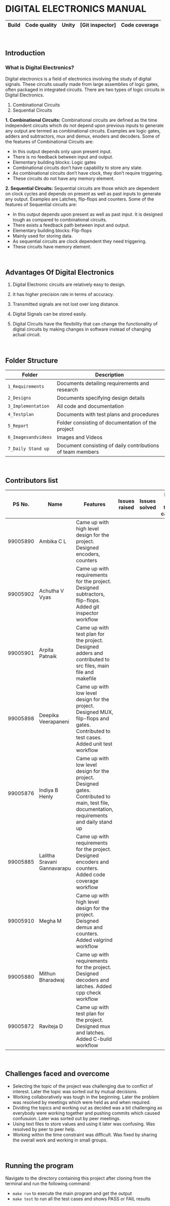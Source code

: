 # DIGITAL ELECTRONICS MANUAL
| Build | Code quality | Unity | [Git inspector] | Code coverage |
| --- | --- | --- | --- | --- |

<br/>

## Introduction
### What is Digital Electronics?


Digital electronics is a field of electronics involving the study of digital signals. These circuits usually  made from large assemblies of logic gates, often packaged in integrated circuits. There are two types of logic circuits in Digital Electronics.
1. Combinational Circuits
2. Sequential Circuits

**1. Combinational Circuits:**
Combinational circuits are defined as the time independent circuits which do not depend upon previous inputs to generate any output are termed as combinational circuits. Examples are logic gates, adders and subtractors, mux and demux, enoders and decoders. Some of the features of Combinational Circuits are:
* In this output depends only upon present input.
* There is no feedback between input and output.
* Elementary building blocks: Logic gates
* Combinational circuits don’t have capability to store any state.
* As combinational circuits don’t have clock, they don’t require triggering.
* These circuits do not have any memory element.

 **2. Sequential Circuits:**
Sequential circuits are those which are dependent on clock cycles and depends on present as well as past inputs to generate any output.
Examples are Latches, flip-flops and counters. Some of the features of Sequential circuits are:
* In this output depends upon present as well as past input.
It is designed tough as compared to combinational circuits.
* There exists a feedback path between input and output.
* Elementary building blocks: Flip-flops
* Mainly used for storing data.
* As sequential circuits are clock dependent they need triggering.
* These circuits have memory element.

<br/>

## Advantages Of Digital Electronics

1. Digital Electronic circuits are relatively easy to design.

2. It has higher precision rate in terms of accuracy.

3. Transmitted signals are not lost over long distance.

4. Digital Signals can be stored easily.

5. Digital Circuits have the flexibility that can change the functionality of digital circuits by making changes in software instead of changing actual circuit.
      
<br/>

## Folder Structure
Folder             | Description
-------------------| -----------------------------------------
`1_Requirements`   | Documents detailing requirements and research
`2_Designs`         | Documents specifying design details
`3_Implementation` | All code and documentation
`4_Testplan`      | Documents with test plans and procedures
`5_Report`        | Folder consisting of documentation of the project 
`6_Imagesandvideos`   | Images and Videos 
`7_Daily Stand up`   | Document consisting of daily contributions of team members 

<br/>

## Contributors list
| PS No. | Name | Features | Issues raised | Issues solved | No. of test cases | Test cases passed |
| --- | --- | --- | --- | --- | --- | --- |
| 99005890 | Ambika C L | Came up with high level design for the project. Designed encoders, counters |
| 99005902 | Achutha V Vyas | Came up with requirements for the project. Designed subtractors, flip-flops. Added git inspector workflow|
| 99005901 | Arpita Patnaik | Came up with test plan for the project. Designed adders and contributed to src files, main file and makefile|
| 99005898 | Deepika Veerapaneni | Came up with low level design for the project. Designed MUX, filp-flops and gates. Contributed to test cases. Added unit test workflow|
| 99005876 | Indiya B Henly | Came up with low level design for the project. Designed gates. Contributed to main, test file, documentation, requirements and daily stand up |
| 99005885 | Lalitha Sravani Gannavarapu | Came up with requirements for the project. Designed encoders and counters. Added code coverage workflow |
| 99005910 | Megha M | Came up with high level design for the project. Deisgned demux and counters. Added valgrind workflow |
| 99005880 | Mithun Bharadwaj | Came up with requirements for the project. Designed decoders and latches. Added cpp check workflow |
| 99005872 | Raviteja D | Came up with test plan for the project. Designed mux and latches. Added C-build workflow |
<br/>

## Challenges faced and overcome
* Selecting the topic of the project was challenging due to conflict of interest. Later the topic was sorted out by mutual decisions.
* Working collaboratively was tough in the beginning. Later the problem was resolved by meetings which were held as and when required. 
* Dividing the topics and working out as decided was a bit challenging as everybody were working together and pushing commits which caused confusuion. Later was sorted out by peer meetings.
* Using text files to store values and using it later was confusing. Was resolved by peer to peer help.
* Working within the time constraint was difficult. Was fixed by sharing the overall work and working in small groups.

<br/>

## Running the program
Navigate to the directory containing this project after cloning from the terminal and run the following command:
* `make run` to execute the main program and get the output
* `make test` to run all the test cases and shows PASS or FAIL results

















